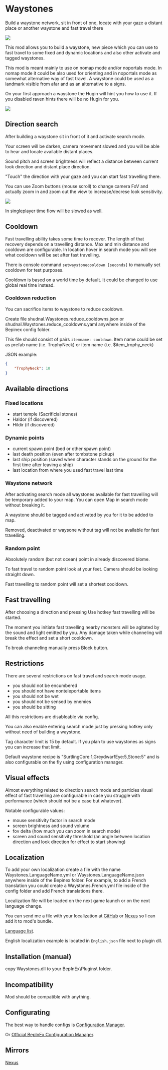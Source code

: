 # Waystones
Build a waystone network, sit in front of one, locate with your gaze a distant place or another waystone and fast travel there

![](https://staticdelivery.nexusmods.com/mods/3667/images/headers/2832_1722236465.jpg)

This mod allows you to build a waystone, new piece which you can use to fast travel to some fixed and dynamic locations and also other activate and tagged waystones.

This mod is meant mainly to use on nomap mode and/or noportals mode. In nomap mode it could be also used for orienting and in noportals mode as somewhat alternative way of fast travel. A waystone could be used as a landmark visible from afar and as an alternative to a signs.

On your first approach a waystone the Hugin will hint you how to use it. If you disabled raven hints there will be no Hugin for you.

![](https://staticdelivery.nexusmods.com/mods/3667/images/2832/2832-1722236953-1648019909.png)

## Direction search

After building a waystone sit in front of it and activate search mode. 

Your screen will be darken, camera movement slowed and you will be able to hear and locate available distant places. 

Sound pitch and screen brightness will reflect a distance between current look direction and distant place direction. 

"Touch" the direction with your gaze and you can start fast travelling there.

You can use Zoom buttons (mouse scroll) to change camera FoV and actually zoom in and zoom out the view to increase/decrese look sensitivity.

![](https://staticdelivery.nexusmods.com/mods/3667/images/2832/2832-1722237104-706801051.png)

In singleplayer time flow will be slowed as well.

## Cooldown

Fast travelling ability takes some time to recover. The length of that recovery depends on a travelling distance. Max and min distance and cooldown are configurable. In location hover in search mode you will see what cooldown will be set after fast travelling.

There is console command `setwaystonecooldown [seconds]` to manually set cooldown for test purposes.

Cooldown is based on a world time by default. It could be changed to use global real time instead.

### Cooldown reduction

You can sacrifice items to waystone to reduce cooldown.

Create file shudnal.Waystones.reduce_cooldowns.json or shudnal.Waystones.reduce_cooldowns.yaml anywhere inside of the Bepinex config folder. 

This file should consist of pairs `itemname: cooldown`. Item name could be set as prefab name (i.e. TrophyNeck) or item name (i.e. $item_trophy_neck)

JSON example:
```json
{
	"TrophyNeck": 10
}
```

## Available directions

### Fixed locations
* start temple (Sacrificial stones)
* Haldor (if discovered)
* Hildir (if discovered)

### Dynamic points
* current spawn point (bed or other spawn point)
* last death position (even after tombstone pickup)
* last ship position (saved when character stands on the ground for the first time after leaving a ship)
* last location from where you used fast travel last time

### Waystone network
After activating search mode all waystones available for fast travelling will be temporary added to your map. You can open Map in search mode without breaking it. 

A waystone should be tagged and activated by you for it to be added to map.

Removed, deactivated or waysone without tag will not be available for fast travelling.

### Random point
Absolutely random (but not ocean) point in already discovered biome.

To fast travel to random point look at your feet. Camera should be looking straight down. 

Fast travelling to random point will set a shortest cooldown.

## Fast travelling
After choosing a direction and pressing Use hotkey fast travelling will be started. 

The moment you initiate fast travelling nearby monsters will be agitated by the sound and light emitted by you. Any damage taken while channeling will break the effect and set a short cooldown. 

To break channeling manually press Block button.

## Restrictions
There are several restrictions on fast travel and search mode usage.
* you should not be encumbered
* you should not have nonteleportable items
* you should not be wet
* you should not be sensed by enemies
* you should be sitting

All this restrictions are disableable via config.

You can also enable entering search mode just by pressing hotkey only without need of building a waystone.

Tag character limit is 15 by default. If you plan to use waystones as signs you can increase that limit.

Default waystone recipe is "SurtlingCore:1,GreydwarfEye:5,Stone:5" and is also configurable on the fly using configuration manager.

## Visual effects

Almost everything related to direction search mode and particles visual effect of fast travelling are configurable in case you struggle with performance (which should not be a case but whatever).

Notable configurable values:
* mouse sensitivity factor in search mode
* screen brightness and sound volume
* fov delta (how much you can zoom in search mode)
* screen and sound sensitivity threshold (an angle between location direction and look direction for effect to start showing)

## Localization
To add your own localization create a file with the name Waystones.LanguageName.yml or Waystones.LanguageName.json anywhere inside of the Bepinex folder. For example, to add a French translation you could create a Waystones.French.yml file inside of the config folder and add French translations there.

Localization file will be loaded on the next game launch or on the next language change.

You can send me a file with your localization at [GitHub](https://github.com/shudnal/Waystones/issues) or [Nexus](https://www.nexusmods.com/valheim/mods/2832?tab=posts) so I can add it to mod's bundle.

[Language list](https://valheim-modding.github.io/Jotunn/data/localization/language-list.html).

English localization example is located in `English.json` file next to plugin dll.

## Installation (manual)
copy Waystones.dll to your BepInEx\Plugins\ folder.

## Incompatibility
Mod should be compatible with anything.

## Configurating
The best way to handle configs is [Configuration Manager](https://thunderstore.io/c/valheim/p/shudnal/ConfigurationManager/).

Or [Official BepInEx Configuration Manager](https://thunderstore.io/c/valheim/p/Azumatt/Official_BepInEx_ConfigurationManager/).

## Mirrors
[Nexus](https://www.nexusmods.com/valheim/mods/2832)